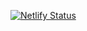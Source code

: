 [![Netlify Status](https://api.netlify.com/api/v1/badges/db422a79-6dad-44bd-bf15-fc6fcb6e3760/deploy-status)](https://app.netlify.com/sites/oliverbaptiste/deploys)